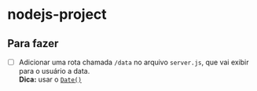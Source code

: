 # nodejs-project






## Para fazer
- [ ] Adicionar uma rota chamada `/data` no arquivo `server.js`, que vai exibir para o usuário a data.   
**Dica:** usar o [`Date()`](https://www.w3schools.com/js/js_dates.asp)
